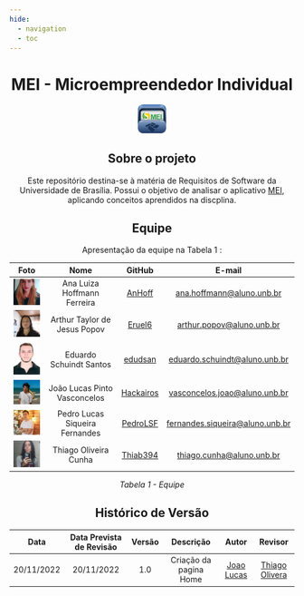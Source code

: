 ```yaml
---
hide:
  - navigation
  - toc
---
```


<center>
<h1>
MEI - Microempreendedor Individual
</h1>
<img src="assets/images/favicon.png" alt="MedSus" width="10%" />


## Sobre o projeto
Este repositório destina-se à matéria de Requisitos de Software da Universidade de Brasília. Possui o objetivo de analisar o aplicativo [MEI](https://play.google.com/store/apps/details?id=br.gov.fazenda.receita.mei&gl=US), aplicando conceitos aprendidos na discplina.


## Equipe
Apresentação da equipe na Tabela 1 :

|Foto | Nome| GitHub| E-mail| 
|:-----:|:-----:|:-----:|:-----:|
| <img width='100'  src='assets/fotoEquipe/ana.jpeg'> | Ana Luiza Hoffmann Ferreira | [AnHoff](https://github.com/AnHoff) | ana.hoffmann@aluno.unb.br |
| <img width='100'  src='assets/fotoEquipe/arthur.jpeg'> | Arthur Taylor de Jesus Popov | [Eruel6](https://github.com/Eruel6) | arthur.popov@aluno.unb.br |
| <img width='100'  src='assets/fotoEquipe/eduardo.jpg'> | Eduardo Schuindt Santos | [edudsan](https://github.com/edudsan) | eduardo.schuindt@aluno.unb.br |
| <img width='100'  src='assets/fotoEquipe/joao.jpeg'> | João Lucas Pinto Vasconcelos | [Hackairos](https://github.com/HacKairos) | vasconcelos.joao@aluno.unb.br |
| <img width='100'  src='assets/fotoEquipe/pedro.jpeg'> | Pedro Lucas Siqueira Fernandes | [PedroLSF](https://github.com/PedroLSF) | fernandes.siqueira@aluno.unb.br |
| <img width='100'  src='assets/fotoEquipe/thiago.jpeg'> | Thiago Oliveira Cunha | [Thiab394](https://github.com/Thiab394)| thiago.cunha@aluno.unb.br |

*Tabela 1 - Equipe*

## Histórico de Versão
|Data|Data Prevista de Revisão|Versão|Descrição|Autor|Revisor|
| :----------: |:-----------:| :------: | :-----------: | :---------: |:---------: |
|20/11/2022|20/11/2022|1.0|Criação da pagina Home| [Joao Lucas](https://github.com/HacKairos)|[Thiago Olivera](https://github.com/Thiab394)|

</center>
